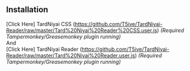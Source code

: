 ## Installation 

[Click Here] TardNiyai CSS (https://github.com/T5ive/TardNiyai-Reader/raw/master/Tard%20Niyai%20Reader%20CSS.user.js)
_(Required Tampermonkey/Greasemonkey plugin running)_ </br>
And </br>
[Click Here] TardNiyai Reader (https://github.com/T5ive/TardNiyai-Reader/raw/master/Tard%20Niyai%20Reader.user.js)
_(Required Tampermonkey/Greasemonkey plugin running)_
